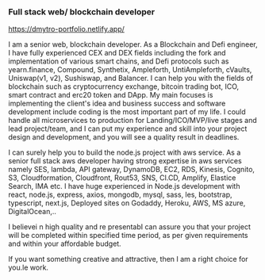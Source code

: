 ### Full stack web/ blockchain developer
https://dmytro-portfolio.netlify.app/

I am a senior web, blockchain developer. As a Blockchain and Defi engineer, I have fully experienced CEX and DEX fields including the fork and implementation of various smart chains, and Defi protocols such as yearn.finance, Compound, Synthetix, Ampleforth, UntiAmpleforth, cVaults, Uniswap(v1, v2), Sushiswap, and Balancer. I can help you with the fields of blockchain such as cryptocurrency exchange, bitcoin trading bot, ICO, smart contract and erc20 token and DApp. My main focuses is implementing the client's idea and business success and software development include coding is the most important part of my life. I could handle all microservices to production for Landing/ICO/MVP/live stages and lead project/team, and I can put my experience and skill into your project design and development, and you will see a quality result in deadlines.

I can surely help you to build the node.js project with aws service. As a senior full stack aws developer having strong expertise in aws services namely SES, lambda, API gateway, DynamoDB, EC2, RDS, Kinesis, Cognito, S3, Cloudformation, Cloudfront, Rout53, SNS, CI.CD, Amplify, Elastice Search, IMA etc. I have huge experienced in Node.js development with react, node.js, express, axios, mongodb, mysql, sass, les, bootstrap, typescript, next.js,
Deployed sites on Godaddy, Heroku, AWS, MS azure, DigitalOcean,..

I believei n high quality and re presentabI can assure you that your project will be completed within specified time period, as per given requirements and within your affordable budget.

If you want something creative and attractive, then I am a right choice for you.le work.
